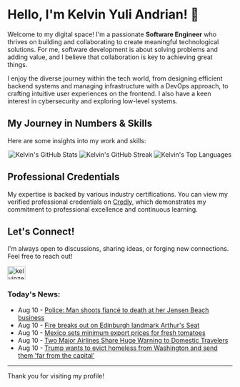 # Hello, I'm Kelvin Yuli Andrian! 👋

Welcome to my digital space! I'm a passionate **Software Engineer** who thrives on building and collaborating to create meaningful technological solutions. For me, software development is about solving problems and adding value, and I believe that collaboration is key to achieving great things.

I enjoy the diverse journey within the tech world, from designing efficient backend systems and managing infrastructure with a DevOps approach, to crafting intuitive user experiences on the frontend. I also have a keen interest in cybersecurity and exploring low-level systems.

## My Journey in Numbers & Skills

Here are some insights into my work and skills:

<p align="center">
  <img src="https://github-readme-stats.vercel.app/api?username=kelvinzer0&show_icons=true&theme=radical" alt="Kelvin's GitHub Stats" />
  <img src="https://github-readme-streak-stats.herokuapp.com/?user=kelvinzer0&theme=radical" alt="Kelvin's GitHub Streak" />
  <img src="https://github-readme-stats.vercel.app/api/top-langs/?username=kelvinzer0&layout=compact&theme=radical" alt="Kelvin's Top Languages" />
</p>

## Professional Credentials

My expertise is backed by various industry certifications. You can view my verified professional credentials on [Credly](https://www.credly.com/users/kelvin-yuli-andrian/badges), which demonstrates my commitment to professional excellence and continuous learning.

## Let's Connect!

I'm always open to discussions, sharing ideas, or forging new connections. Feel free to reach out!

<p align="left">
    <a href="https://linkedin.com/in/kelvinzero" target="blank"><img align="center" src="https://cdn.jsdelivr.net/npm/simple-icons@3.0.1/icons/linkedin.svg" alt="kelvinzero" height="30" width="40" /></a>
</p>

### Today's News:

<!-- feed start -->
- Aug 10 - [Police: Man shoots fiancé to death at her Jensen Beach business](https://www.yahoo.com/news/articles/police-man-shoots-fianc-death-193140161.html)
- Aug 10 - [Fire breaks out on Edinburgh landmark Arthur's Seat](https://www.yahoo.com/news/articles/fire-breaks-edinburgh-landmark-arthurs-175013327.html)
- Aug 10 - [Mexico sets minimum export prices for fresh tomatoes](https://finance.yahoo.com/news/mexico-sets-minimum-export-prices-174120444.html)
- Aug 10 - [Two Major Airlines Share Huge Warning to Domestic Travelers](https://finance.yahoo.com/news/two-major-airlines-share-huge-171621223.html)
- Aug 10 - [Trump wants to evict homeless from Washington and send them 'far from the capital'](https://www.yahoo.com/news/articles/trump-wants-evict-homeless-washington-170946970.html)
<!-- feed end -->

---

Thank you for visiting my profile!